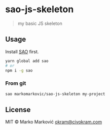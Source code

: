 # sao-js-skeleton

> my basic JS skeleton

## Usage

Install [SAO](https://github.com/saojs/sao) first.

```bash
yarn global add sao
# or
npm i -g sao
```

### From git

```bash
sao markomarkovic/sao-js-skeleton my-project
```

## License

MIT &copy; Marko Marković <okram@civokram.com>
